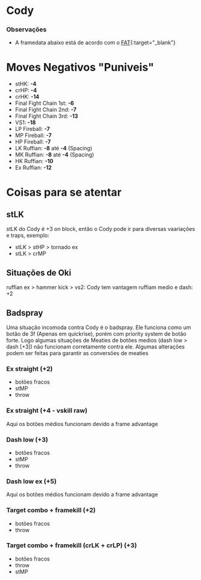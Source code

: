 # Cody

### Observações
- A framedata abaixo está de acordo com o [FAT](https://fullmeter.com/fatonline/#/framedata/SFV/Cody){:target="_blank"}

# Moves Negativos "Puniveis"

- stHK: **-4**
- crHP: **-4**
- crHK: **-14**
- Final Fight Chain 1st: **-6**
- Final Fight Chain 2nd: **-7**
- Final Fight Chain 3rd: **-13**
- VS1: **-18**
- LP Fireball: **-7**
- MP Fireball: **-7**
- HP Fireball: **-7**
- LK Ruffian: **-8** até **-4** (Spacing)
- MK Ruffian: **-8** até **-4** (Spacing)
- HK Ruffian: **-10**
- Ex Ruffian: **-12**

# Coisas para se atentar
## stLK
stLK do Cody é +3 on block, então o Cody pode ir para diversas vaariações e traps, exemplo:
- stLK > stHP > tornado ex
- stLK > crMP

## Situações de Oki
ruffian ex > hammer kick > vs2: Cody tem vantagem
ruffiam medio e dash: +2

## Badspray
Uma situação incomoda contra Cody é o badspray. Ele funciona como um botão de 3f (Apenas em quickrise), porém com priority system de botão forte. Logo algumas situações de Meaties de botões medios (dash low > dash [+3]) não funcionam corretamente contra ele. Algumas alterações podem ser feitas para garantir as conversões de meaties

### Ex straight (+2)
- botões fracos
- stMP
- throw

### Ex straight (+4 - vskill raw)
Aqui os botões médios funcionam devido a frame advantage

### Dash low (+3)
- botões fracos
- stMP
- throw

### Dash low ex (+5)
Aqui os botões médios funcionam devido a frame advantage

### Target combo + framekill (+2)
- botões fracos
- throw

### Target combo + framekill (crLK + crLP) (+3)
- botões fracos
- throw
- stMP
